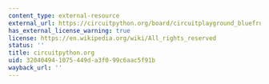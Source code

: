 ```yaml
---
content_type: external-resource
external_url: https://circuitpython.org/board/circuitplayground_bluefruit/
has_external_license_warning: true
license: https://en.wikipedia.org/wiki/All_rights_reserved
status: ''
title: circuitpython.org
uid: 32040494-1075-449d-a3f0-99c6aac5f91b
wayback_url: ''
---
```

